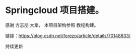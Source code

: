 # Springcloud 项目搭建。
感谢  方志朋 大拿， 本项目架构参照  教程构建。



链接：https://blog.csdn.net/forezp/article/details/70148833/




持续更新
